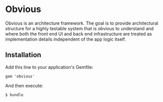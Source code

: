 # Obvious

Obvious is an architecture framework. The goal is to provide architectural
structure for a highly testable system that is obvious to understand and where
both the front end UI and back end infrastructure are treated as implementation
details independent of the app logic itself.

## Installation

Add this line to your application's Gemfile:

    gem 'obvious'

And then execute:

    $ bundle

